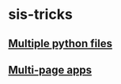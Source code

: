 # sis-tricks

## [Multiple python files](https://github.com/blackary/sis-tricks/tree/main/multiple-python-files)

## [Multi-page apps](https://github.com/blackary/sis-tricks/tree/main/multiple-pages)

